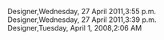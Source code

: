 ﻿Designer,Wednesday, 27 April 2011,3:55 p.m.  Designer,Wednesday, 27 April 2011,3:39 p.m.  Designer,Tuesday, April 1, 2008,2:06 AM
